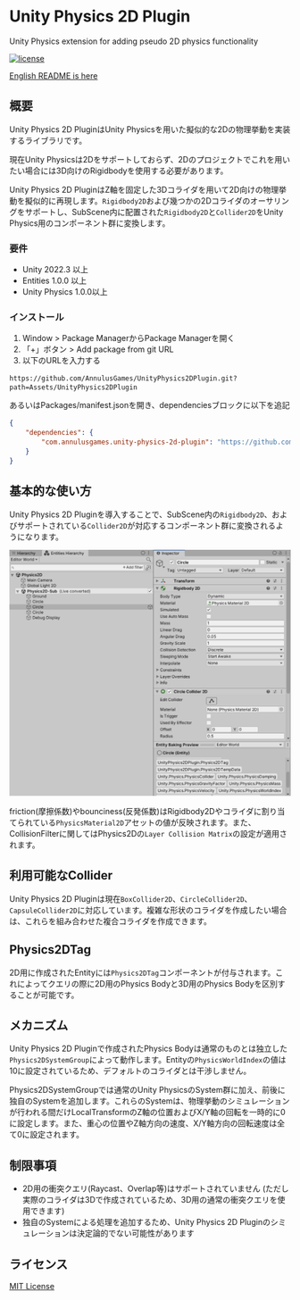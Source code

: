 # Unity Physics 2D Plugin
 Unity Physics extension for adding pseudo 2D physics functionality

[![license](https://img.shields.io/badge/LICENSE-MIT-green.svg)](LICENSE)

[English README is here](README.md)

## 概要
Unity Physics 2D PluginはUnity Physicsを用いた擬似的な2Dの物理挙動を実装するライブラリです。

現在Unity Physicsは2Dをサポートしておらず、2Dのプロジェクトでこれを用いたい場合には3D向けのRigidbodyを使用する必要があります。

Unity Physics 2D PluginはZ軸を固定した3Dコライダを用いて2D向けの物理挙動を擬似的に再現します。`Rigidbody2D`および幾つかの2Dコライダのオーサリングをサポートし、SubScene内に配置された`Rigidbody2D`と`Collider2D`をUnity Physics用のコンポーネント群に変換します。

### 要件

* Unity 2022.3 以上
* Entities 1.0.0 以上
* Unity Physics 1.0.0以上

### インストール

1. Window > Package ManagerからPackage Managerを開く
2. 「+」ボタン > Add package from git URL
3. 以下のURLを入力する

```
https://github.com/AnnulusGames/UnityPhysics2DPlugin.git?path=Assets/UnityPhysics2DPlugin
```

あるいはPackages/manifest.jsonを開き、dependenciesブロックに以下を追記

```json
{
    "dependencies": {
        "com.annulusgames.unity-physics-2d-plugin": "https://github.com/AnnulusGames/UnityPhysics2DPlugin.git?path=Assets/UnityPhysics2DPlugin"
    }
}
```

## 基本的な使い方

Unity Physics 2D Pluginを導入することで、SubScene内の`Rigidbody2D`、およびサポートされている`Collider2D`が対応するコンポーネント群に変換されるようになります。

<img src="https://github.com/AnnulusGames/UnityPhysics2DPlugin/blob/main/Assets/UnityPhysics2DPlugin/Documentation~/img1.png" width="800">

friction(摩擦係数)やbounciness(反発係数)はRigidbody2Dやコライダに割り当てられている`PhysicsMaterial2D`アセットの値が反映されます。また、CollisionFilterに関してはPhysics2Dの`Layer Collision Matrix`の設定が適用されます。

## 利用可能なCollider

Unity Physics 2D Pluginは現在`BoxCollider2D`、`CircleCollider2D`、`CapsuleCollider2D`に対応しています。複雑な形状のコライダを作成したい場合は、これらを組み合わせた複合コライダを作成できます。

## Physics2DTag

2D用に作成されたEntityには`Physics2DTag`コンポーネントが付与されます。これによってクエリの際に2D用のPhysics Bodyと3D用のPhysics Bodyを区別することが可能です。

## メカニズム

Unity Physics 2D Pluginで作成されたPhysics Bodyは通常のものとは独立した`Physics2DSystemGroup`によって動作します。Entityの`PhysicsWorldIndex`の値は10に設定されているため、デフォルトのコライダとは干渉しません。

Physics2DSystemGroupでは通常のUnity PhysicsのSystem群に加え、前後に独自のSystemを追加します。これらのSystemは、物理挙動のシミュレーションが行われる間だけLocalTransformのZ軸の位置およびX/Y軸の回転を一時的に0に設定します。また、重心の位置やZ軸方向の速度、X/Y軸方向の回転速度は全て0に設定されます。

## 制限事項

* 2D用の衝突クエリ(Raycast、Overlap等)はサポートされていません (ただし実際のコライダは3Dで作成されているため、3D用の通常の衝突クエリを使用できます)
* 独自のSystemによる処理を追加するため、Unity Physics 2D Pluginのシミュレーションは決定論的でない可能性があります

## ライセンス

[MIT License](LICENSE)
